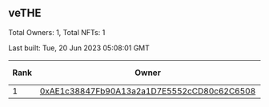 ## veTHE

Total Owners: 1, Total NFTs: 1

Last built: Tue, 20 Jun 2023 05:08:01 GMT

| Rank | Owner | Voting Power | Influence | NFTs Id |
| --- | --- | --- | --- | --- |
  | 1 | [0xAE1c38847Fb90A13a2a1D7E5552cCD80c62C6508](https://debank.com/profile/0xAE1c38847Fb90A13a2a1D7E5552cCD80c62C6508?chain=bsc) | 2,288,218.155 | 4.30305% | 1 |